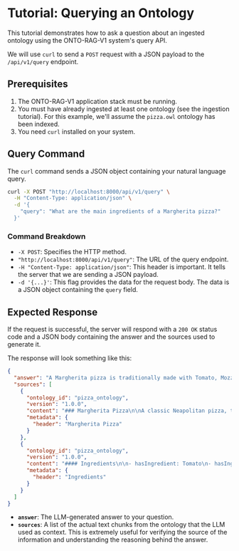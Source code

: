 # Tutorial: Querying an Ontology

This tutorial demonstrates how to ask a question about an ingested ontology using the ONTO-RAG-V1 system's query API.

We will use `curl` to send a `POST` request with a JSON payload to the `/api/v1/query` endpoint.

## Prerequisites

1.  The ONTO-RAG-V1 application stack must be running.
2.  You must have already ingested at least one ontology (see the ingestion tutorial). For this example, we'll assume the `pizza.owl` ontology has been indexed.
3.  You need `curl` installed on your system.

## Query Command

The `curl` command sends a JSON object containing your natural language query.

```bash
curl -X POST "http://localhost:8000/api/v1/query" \
  -H "Content-Type: application/json" \
  -d '{
    "query": "What are the main ingredients of a Margherita pizza?"
  }'
```

### Command Breakdown

-   `-X POST`: Specifies the HTTP method.
-   `"http://localhost:8000/api/v1/query"`: The URL of the query endpoint.
-   `-H "Content-Type: application/json"`: This header is important. It tells the server that we are sending a JSON payload.
-   `-d '{...}'`: This flag provides the data for the request body. The data is a JSON object containing the `query` field.

## Expected Response

If the request is successful, the server will respond with a `200 OK` status code and a JSON body containing the answer and the sources used to generate it.

The response will look something like this:

```json
{
  "answer": "A Margherita pizza is traditionally made with Tomato, Mozzarella, and Basil.",
  "sources": [
    {
      "ontology_id": "pizza_ontology",
      "version": "1.0.0",
      "content": "### Margherita Pizza\n\nA classic Neapolitan pizza, the Margherita is made with San Marzano tomatoes, mozzarella cheese, fresh basil, salt, and extra-virgin olive oil.",
      "metadata": {
        "header": "Margherita Pizza"
      }
    },
    {
      "ontology_id": "pizza_ontology",
      "version": "1.0.0",
      "content": "#### Ingredients\n\n- hasIngredient: Tomato\n- hasIngredient: Mozzarella\n- hasIngredient: Basil",
      "metadata": {
        "header": "Ingredients"
      }
    }
  ]
}
```

-   **`answer`**: The LLM-generated answer to your question.
-   **`sources`**: A list of the actual text chunks from the ontology that the LLM used as context. This is extremely useful for verifying the source of the information and understanding the reasoning behind the answer.
